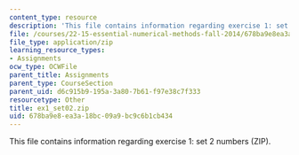 ```yaml
---
content_type: resource
description: 'This file contains information regarding exercise 1: set 2 numbers (ZIP).'
file: /courses/22-15-essential-numerical-methods-fall-2014/678ba9e8ea3a18bc09a9bc9c6b1cb434_ex1_set02.zip
file_type: application/zip
learning_resource_types:
- Assignments
ocw_type: OCWFile
parent_title: Assignments
parent_type: CourseSection
parent_uid: d6c915b9-195a-3a80-7b61-f97e38c7f333
resourcetype: Other
title: ex1_set02.zip
uid: 678ba9e8-ea3a-18bc-09a9-bc9c6b1cb434
---
```

This file contains information regarding exercise 1: set 2 numbers (ZIP).

